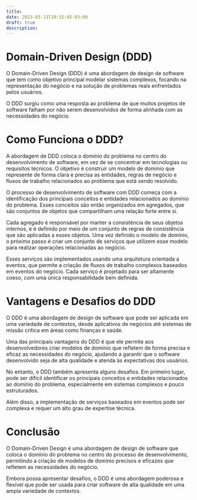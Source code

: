 ```yaml
---
title:
date: 2023-03-13T10:32:45-03:00
draft: true
description:
---
```


# Domain-Driven Design (DDD)
O Domain-Driven Design (DDD) é uma abordagem de design de software que tem como objetivo principal modelar sistemas complexos, focando na representação do negócio e na solução de problemas reais enfrentados pelos usuários.

O DDD surgiu como uma resposta ao problema de que muitos projetos de software falham por não serem desenvolvidos de forma alinhada com as necessidades do negócio.

# Como Funciona o DDD?
A abordagem de DDD coloca o domínio do problema no centro do desenvolvimento de software, em vez de se concentrar em tecnologias ou requisitos técnicos. O objetivo é construir um modelo de domínio que represente de forma clara e precisa as entidades, regras de negócio e fluxos de trabalho relacionados ao problema que está sendo resolvido.

O processo de desenvolvimento de software com DDD começa com a identificação dos principais conceitos e entidades relacionados ao domínio do problema. Esses conceitos são então organizados em agregados, que são conjuntos de objetos que compartilham uma relação forte entre si.

Cada agregado é responsável por manter a consistência de seus objetos internos, e é definido por meio de um conjunto de regras de consistência que são aplicadas a esses objetos. Uma vez definido o modelo de domínio, o próximo passo é criar um conjunto de serviços que utilizem esse modelo para realizar operações relacionadas ao negócio.

Esses serviços são implementados usando uma arquitetura orientada a eventos, que permite a criação de fluxos de trabalho complexos baseados em eventos do negócio. Cada serviço é projetado para ser altamente coeso, com uma única responsabilidade bem definida.

# Vantagens e Desafios do DDD
O DDD é uma abordagem de design de software que pode ser aplicada em uma variedade de contextos, desde aplicativos de negócios até sistemas de missão crítica em áreas como finanças e saúde.

Uma das principais vantagens do DDD é que ele permite aos desenvolvedores criar modelos de domínio que refletem de forma precisa e eficaz as necessidades do negócio, ajudando a garantir que o software desenvolvido seja de alta qualidade e atenda às expectativas dos usuários.

No entanto, o DDD também apresenta alguns desafios. Em primeiro lugar, pode ser difícil identificar os principais conceitos e entidades relacionados ao domínio do problema, especialmente em sistemas complexos e pouco estruturados.

Além disso, a implementação de serviços baseados em eventos pode ser complexa e requer um alto grau de expertise técnica.

# Conclusão
O Domain-Driven Design é uma abordagem de design de software que coloca o domínio do problema no centro do processo de desenvolvimento, permitindo a criação de modelos de domínio precisos e eficazes que refletem as necessidades do negócio.

Embora possa apresentar desafios, o DDD é uma abordagem poderosa e flexível que pode ser usada para criar software de alta qualidade em uma ampla variedade de contextos.